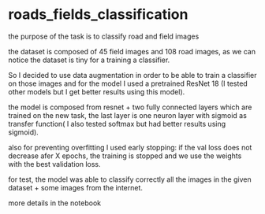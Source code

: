 # roads_fields_classification
the purpose of the task is to classify road and field images </br>

the dataset is composed of 45 field images and 108 road images, as we can notice the dataset is tiny for a training a classifier.  </br>

So I decided to use data augmentation in order to be able to train a classifier on those images and for the model I used a pretrained ResNet 18 (I tested other models but I get better results using this model). </br> 

the model is composed from resnet + two fully connected layers which are trained on the new task, the last layer is one neuron layer with sigmoid as transfer function( I also tested softmax but had better results using sigmoid).   </br>  

also for preventing overfitting I used early stopping: if the val loss does not decrease afer X epochs, the training is stopped and we use the weights with the best validation loss.   </br>

for test, the model was able to classify correctly all the images in the given dataset + some images from the internet.</br>

more details in the notebook

